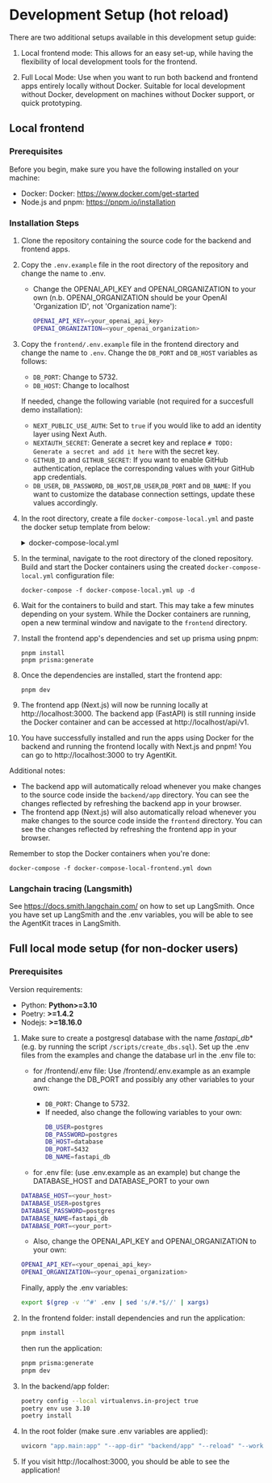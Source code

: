 # Development Setup (hot reload)

There are two additional setups available in this development setup guide:
1. Local frontend mode: This allows for an easy set-up, while having the flexibility of local development tools for the frontend.

2. Full Local Mode: Use when you want to run both backend and frontend apps entirely locally without Docker. Suitable for local development without Docker, development on machines without Docker support, or quick prototyping.

## Local frontend

### Prerequisites
Before you begin, make sure you have the following installed on your machine:
- Docker: Docker: https://www.docker.com/get-started
- Node.js and pnpm: https://pnpm.io/installation

### Installation Steps

1. Clone the repository containing the source code for the backend and frontend apps.

2. Copy the `.env.example` file in the root directory of the repository and change the name to .env.
   - Change the OPENAI_API_KEY and OPENAI_ORGANIZATION to your own (n.b. OPENAI_ORGANIZATION should be your OpenAI 'Organization ID', not 'Organization name'):
      ```sh
      OPENAI_API_KEY=<your_openai_api_key>
      OPENAI_ORGANIZATION=<your_openai_organization>
      ```
3. Copy the `frontend/.env.example` file in the frontend directory and change the name to `.env`. Change the `DB_PORT` and `DB_HOST` variables as follows:
   - `DB_PORT`: Change to 5732.
   - `DB_HOST`: Change to localhost

   If needed, change the following variable (not required for a succesfull demo installation):
   - `NEXT_PUBLIC_USE_AUTH`: Set to `true` if you would like to add an identity layer using Next Auth.
   - `NEXTAUTH_SECRET`: Generate a secret key and replace `# TODO: Generate a secret and add it here` with the secret key.
   - `GITHUB_ID` and `GITHUB_SECRET`: If you want to enable GitHub authentication, replace the corresponding values with your GitHub app credentials.
   - `DB_USER`, `DB_PASSWORD`, `DB_HOST`,`DB_USER`,`DB_PORT` and `DB_NAME`: If you want to customize the database connection settings, update these values accordingly.

4. In the root directory, create a file `docker-compose-local.yml` and paste the docker setup template from below:
   <details><summary>docker-compose-local.yml</summary>

      ```sh
      version: '3.8'

      services:
        fastapi_server:
          container_name: fastapi_server
          build: ./backend
          restart: always
          command: "sh -c 'alembic upgrade head && uvicorn app.main:app --reload --workers 1 --host 0.0.0.0 --port 9090'"
          volumes:
            - ./backend/app:/code
          expose:
            - 9090
          env_file: ".env"
          depends_on:
            - database

        database:
          image: ankane/pgvector:v0.4.1
          restart: always
          container_name: database
          env_file: ".env"
          user: root
          volumes:
            - ./db_docker:/var/lib/postgresql
            - ./scripts/create-dbs.sql:/docker-entrypoint-initdb.d/create-dbs.sql
          ports:
            - 5732:5432 # Remove this on production, use same port as in .env for fastapi_db
          expose:
            - 5732
          environment:
            - POSTGRES_USERNAME=${DATABASE_USER}
            - POSTGRES_PASSWORD=${DATABASE_PASSWORD}
            - POSTGRES_DATABASE=${DATABASE_NAME}
            - POSTGRES_HOST_AUTH_METHOD= "trust"

        db_sql_tool: # Remove if not using sql tool
          image: postgres:11
          restart: always
          container_name: db_sql_tool
          volumes:
            - ./db_docker:/var/lib/postgresql
            - ./scripts/db_sql_tool/chinook_psql_load.sql:/docker-entrypoint-initdb.d/chinook_psql_load.sql
          environment:
            - POSTGRES_USER=postgres
            - POSTGRES_PASSWORD=postgres
            - POSTGRES_DB=sqltool
          ports:
            - "5632:5432"
          healthcheck:
            test: ["CMD-SHELL", "pg_isready -U postgres"]
            interval: 10s
            timeout: 15s
            retries: 5

        redis_server:
          image: redis:alpine
          container_name: redis_server
          restart: always
          ports:
            - 6379:6379 # Remove this on production
          expose:
            - 6379
          env_file: .env
        langchain-playground:
          image: langchain/${_LANGSMITH_IMAGE_PREFIX-}langchainplus-playground@sha256:f61ce9762babcb4a51af3e5b0cc628453ac7087237c5fc8694834de49b56d16e
        langchain-frontend:
          image: langchain/${_LANGSMITH_IMAGE_PREFIX-}langchainplus-frontend@sha256:e0ab157b2b9cb7f75743d45237f0d8ede75a3811d913f234585484255afe5b5a
          ports:
            - 9091:80
          expose:
            - 9091
          environment:
            - NEXT_PUBLIC_BACKEND_URL=http://langchain-backend:1984
          depends_on:
            - langchain-backend
            - langchain-playground
          volumes:
            - ./conf/nginx.conf:/etc/nginx/default.conf:ro
        langchain-backend:
          image: langchain/${_LANGSMITH_IMAGE_PREFIX-}langchainplus-backend@sha256:1196c12308b450548195c10927d469963c7d8e62db0e67f8204c83adb91f9031
          environment:
            - PORT=1984
            - LANGCHAIN_ENV=local_docker
            - LOG_LEVEL=warning
            - OPENAI_API_KEY=${OPENAI_API_KEY}
          ports:
            - 1984:1984
          depends_on:
            - langchain-db
            - langchain-redis
        langchain-db:
          image: postgres:14.1
          command:
            [
              "postgres",
              "-c",
              "log_min_messages=WARNING",
              "-c",
              "client_min_messages=WARNING"
            ]
          environment:
            - POSTGRES_PASSWORD=postgres
            - POSTGRES_USER=postgres
            - POSTGRES_DB=postgres
          volumes:
            - langchain-db-data:/var/lib/postgresql/data
          ports:
            - 5433:5432
        langchain-redis:
          image: redis:7
          ports:
            - 63791:6379
          volumes:
            - langchain-redis-data:/data
        langchain-queue:
          image: langchain/${_LANGSMITH_IMAGE_PREFIX-}langchainplus-backend@sha256:1196c12308b450548195c10927d469963c7d8e62db0e67f8204c83adb91f9031
          environment:
            - LANGCHAIN_ENV=local_docker
            - LOG_LEVEL=warning
          entrypoint: "rq worker --with-scheduler -u redis://langchain-redis:6379 --serializer lc_database.queue.serializer.ORJSONSerializer --worker-class lc_database.queue.worker.Worker --connection-class lc_database.queue.connection.RedisRetry --job-class lc_database.queue.job.AsyncJob"
          depends_on:
            - langchain-redis
        langchain-hub:
          image: langchain/${_LANGSMITH_IMAGE_PREFIX-}langchainhub-backend@sha256:73b4c2c3e7cd81729e766bb4eece2b28883bebf7c710567a21d1a6c114abff5a
          environment:
            - PORT=1985
            - LANGCHAIN_ENV=local_docker
            - LOG_LEVEL=warning
          ports:
            - 1985:1985
          depends_on:
            - langchain-db
            - langchain-redis
        caddy_reverse_proxy:
          container_name: caddy_reverse_proxy
          image: caddy:alpine
          restart: always
          ports:
            - 80:80
            - 9090:9090
            - 443:443
          environment:
            - EXT_ENDPOINT1=${EXT_ENDPOINT1}
            - LOCAL_1=${LOCAL_1}
            - LOCAL_2=${LOCAL_2}
          volumes:
            - ./caddy/Caddyfile:/etc/caddy/Caddyfile
            #- ./static:/code/static
            - caddy_data:/data
            - caddy_config:/config

      volumes:
        caddy_data:
        caddy_config:
        langchain-db-data:
        langchain-redis-data:
      ```
</details>

5. In the terminal, navigate to the root directory of the cloned repository. Build and start the Docker containers using the created `docker-compose-local.yml` configuration file:
   ```
   docker-compose -f docker-compose-local.yml up -d
   ```

6. Wait for the containers to build and start. This may take a few minutes depending on your system. While the Docker containers are running, open a new terminal window and navigate to the `frontend` directory.

7. Install the frontend app's dependencies and set up prisma using pnpm:
   ```
   pnpm install
   pnpm prisma:generate
   ```

8. Once the dependencies are installed, start the frontend app:
   ```
   pnpm dev
   ```

9. The frontend app (Next.js) will now be running locally at http://localhost:3000. The backend app (FastAPI) is still running inside the Docker container and can be accessed at http://localhost/api/v1.

10. You have successfully installed and run the apps using Docker for the backend and running the frontend locally with Next.js and pnpm! You can go to http://localhost:3000 to try AgentKit.

Additional notes:
- The backend app will automatically reload whenever you make changes to the source code inside the `backend/app` directory. You can see the changes reflected by refreshing the backend app in your browser.
- The frontend app (Next.js) will also automatically reload whenever you make changes to the source code inside the `frontend` directory. You can see the changes reflected by refreshing the frontend app in your browser.

Remember to stop the Docker containers when you're done:
```
docker-compose -f docker-compose-local-frontend.yml down
```

### Langchain tracing (Langsmith)

See https://docs.smith.langchain.com/ on how to set up LangSmith. Once you have set up LangSmith and the .env variables, you will be able to see the AgentKit traces in LangSmith.


## Full local mode setup (for non-docker users)

### Prerequisites
Version requirements:
* Python: **Python>=3.10**
* Poetry: **>=1.4.2**
* Nodejs: **>=18.16.0**

1. Make sure to create a postgresql database with the name *fastapi_db** (e.g. by running the script `/scripts/create_dbs.sql`).
Set up the .env files from the examples and change the database url in the .env file to:

   - for /frontend/.env file: Use /frontend/.env.example as an example and change the DB_PORT and possibly any other variables to your own:
      - `DB_PORT`: Change to 5732.
      - If needed, also change the following variables to your own:
         ```sh
         DB_USER=postgres
         DB_PASSWORD=postgres
         DB_HOST=database
         DB_PORT=5432
         DB_NAME=fastapi_db
         ```

   - for .env file: (use .env.example as an example) but change the DATABASE_HOST and DATABASE_PORT to your own
   ```sh
   DATABASE_HOST=<your_host>
   DATABASE_USER=postgres
   DATABASE_PASSWORD=postgres
   DATABASE_NAME=fastapi_db
   DATABASE_PORT=<your_port>
   ```
   - Also, change the OPENAI_API_KEY and OPENAI_ORGANIZATION to your own:
   ```sh
   OPENAI_API_KEY=<your_openai_api_key>
   OPENAI_ORGANIZATION=<your_openai_organization>
   ```

   Finally, apply the .env variables:
   ```sh
   export $(grep -v '^#' .env | sed 's/#.*$//' | xargs)
   ```

2. In the frontend folder:
   install dependencies and run the application:
   ```sh
   pnpm install
   ```
   then run the application:
   ```sh
   pnpm prisma:generate
   pnpm dev
   ```

3. In the backend/app folder:
   ```sh
   poetry config --local virtualenvs.in-project true
   poetry env use 3.10
   poetry install
   ```

4. In the root folder (make sure .env variables are applied):
   ```sh
   uvicorn "app.main:app" "--app-dir" "backend/app" "--reload" "--workers" "1" "--host" "0.0.0.0" "--port" "9090"
   ```

5. If you visit http://localhost:3000, you should be able to see the application!
